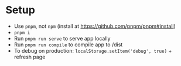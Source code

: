 # Setup
- Use `pnpm`, not `npm` (install at https://github.com/pnpm/pnpm#install)
- `pnpm i`
- Run `pnpm run serve` to serve app locally
- Run `pnpm run compile` to compile app to /dist
- To debug on production: `localStorage.setItem('debug', true)` + refresh page